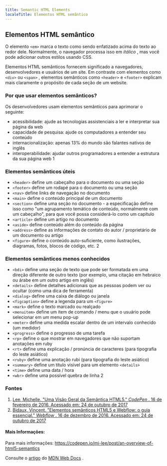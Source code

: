 ```yaml
---
title: Semantic HTML Elements
localeTitle: Elementos HTML semântico
---
```

## Elementos HTML semântico

O elemento `<em>` marca o texto como sendo enfatizado acima do texto ao redor dele. Normalmente, o navegador processa isso em _itálico_ , mas você pode adicionar outros estilos usando CSS.

Elementos HTML semânticos fornecem significado a navegadores, desenvolvedores e usuários de um site. Em contraste com elementos como `<div>` ou `<span>` , elementos semânticos como `<header>` e `<footer>` explicam mais claramente o propósito de cada seção de um website.

### Por que usar elementos semânticos?

Os desenvolvedores usam elementos semânticos para aprimorar o seguinte:

*   acessibilidade: ajude as tecnologias assistenciais a ler e interpretar sua página da web
*   capacidade de pesquisa: ajude os computadores a entender seu conteúdo
*   internacionalização: apenas 13% do mundo são falantes nativos de inglês
*   interoperabilidade: ajudar outros programadores a entender a estrutura da sua página web 1

### Elementos semânticos úteis

*   `<header>` define um cabeçalho para o documento ou uma seção
*   `<footer>` define um rodapé para o documento ou uma seção
*   `<nav>` define links de navegação no documento
*   `<main>` define o conteúdo principal de um documento
*   `<section>` define uma seção no documento - a especificação define isso como "um agrupamento temático de conteúdo, normalmente com um cabeçalho", para que você possa considerá-lo como um capítulo
*   `<article>` define um artigo no documento
*   `<aside>` define conteúdo além do conteúdo da página
*   `<address>` define as informações de contato do autor / proprietário de um documento ou artigo
*   `<figure>` define o conteúdo auto-suficiente, como ilustrações, diagramas, fotos, blocos de código, etc. 2

### Elementos semânticos menos conhecidos

*   `<bdi>` define uma seção de texto que pode ser formatada em uma direção diferente de outro texto (por exemplo, uma citação em hebraico ou árabe em um outro artigo em inglês)
*   `<details>` define detalhes adicionais que as pessoas podem ver ou ocultar (como uma dica de ferramenta)
*   `<dialog>` define uma caixa de diálogo ou janela
*   `<figcaption>` define a legenda para um `<figure>`
*   `<mark>` define o texto marcado ou realçado
*   `<menuitem>` define um item de comando / menu que o usuário pode selecionar em um menu pop-up
*   `<meter>` define uma medida escalar dentro de um intervalo conhecido (um medidor)
*   `<progress>` define o progresso de uma tarefa
*   `<rp>` define o que mostrar em navegadores que não suportam anotações em ruby
*   `<rt>` define uma explicação / pronúncia de caracteres (para tipografia do leste asiático)
*   `<ruby>` define uma anotação rubi (para tipografia do leste asiático)
*   `<summary>` define um título visível para um elemento `<details>`
*   `<time>` define uma data / hora
*   `<wbr>` define uma possível quebra de linha 2

### Fontes

1.  [Lee, Michelle. "Uma Visão Geral da Semântica HTML5." _CodePen_ . 16 de fevereiro de 2016. Acessado em: 24 de outubro de 2017](https://codepen.io/mi-lee/post/an-overview-of-html5-semantics)
2.  [Bidaux, Vincent. "Elementos semânticos HTML5 e Webflow: o guia essencial." _Webflow_ . 16 de dezembro de 2016. Acessado em: 24 de outubro de 2017](https://webflow.com/blog/html5-semantic-elements-and-webflow-the-essential-guide)

#### Mais Informações:

Para mais informações: https://codepen.io/mi-lee/post/an-overview-of-html5-semantics

Consulte o [artigo](https://developer.mozilla.org/en-US/docs/Web/HTML/Element/em) do [MDN Web Docs](https://developer.mozilla.org/en-US/docs/Web/HTML/Element/em) .